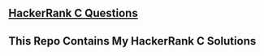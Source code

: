 ## [HackerRank C Questions](https://www.hackerrank.com/domains/c "HackerRank C Questions")
## This Repo Contains My HackerRank C Solutions